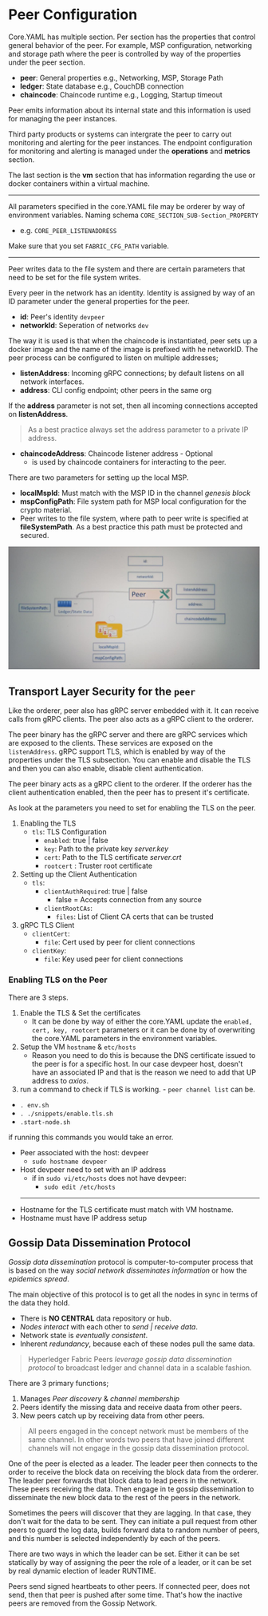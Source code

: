 # Peer Configuration

Core.YAML has multiple section. Per section has the properties that control general behavior of the peer. For example, MSP configuration, networking and storage path where the peer is controlled by way of the properties under the peer section.

- **peer**: General properties e.g., Networking, MSP, Storage Path
- **ledger**: State database e.g., CouchDB connection
- **chaincode**: Chaincode runtime e.g., Logging, Startup timeout

Peer emits information about its internal state and this information is used for managing the peer instances.

Third party products or systems can intergrate the peer to carry out monitoring and alerting for the peer instances. The endpoint configuration for monitoring and alerting is managed under the **operations** and **metrics** section.

The last section is the **vm** section that has information regarding the use or docker containers within a virtual machine.

---

All parameters specified in the core.YAML file may be orderer by way of environment variables. Naming schema `CORE_SECTION_SUB-Section_PROPERTY`

- e.g. `CORE_PEER_LISTENADDRESS`

Make sure that you set `FABRIC_CFG_PATH` variable.

---

Peer writes data to the file system and there are certain parameters that need to be set for the file system writes.

Every peer in the network has an identity. Identity is assigned by way of an ID parameter under the general properties for the peer.

- **id**: Peer's identity `devpeer`
- **networkId**: Seperation of networks `dev`

The way it is used is that when the chaincode is instantiated, peer sets up a docker image and the name of the image is prefixed with he networkID. The peer process can be configured to listen on multiple addresses;

- **listenAddress**: Incoming gRPC connections; by default listens on all network interfaces.
- **address**: CLI config endpoint; other peers in the same org

If the **address** parameter is not set, then all incoming connections accepted on **listenAddress**.

> As a best practice always set the address parameter to a private IP address.

- **chaincodeAddress**: Chaincode listener address - Optional
  - is used by chaincode containers for interacting to the peer.

There are two parameters for setting up the local MSP.

- **localMspId**: Must match with the MSP ID in the channel _genesis block_
- **mspConfigPath**: File system path for MSP local configuration for the crypto material.
- Peer writes to the file system, where path to peer write is specified at **fileSystemPath**. As a best practice this path must be protected and secured.

![](./core-yaml-generalProps.jpeg)

## Transport Layer Security for the `peer`

Like the orderer, peer also has gRPC server embedded with it. It can receive calls from gRPC clients. The peer also acts as a gRPC client to the orderer.

The peer binary has the gRPC server and there are gRPC services which are exposed to the clients. These services are exposed on the `listenAddress`. gRPC support TLS, which is enabled by way of the properties under the TLS subsection. You can enable and disable the TLS and then you can also enable, disable client authentication.

The peer binary acts as a gRPC client to the orderer. If the orderer has the client authentication enabled, then the peer has to present it's certificate.

As look at the parameters you need to set for enabling the TLS on the peer.

1. Enabling the TLS
   - `tls`: TLS Configuration
     - `enabled`: true | false
     - `key`: Path to the private key _server.key_
     - `cert`: Path to the TLS certificate _server.crt_
     - `rootcert` : Truster root certificate
2. Setting up the Client Authentication
   - `tls`:
     - `clientAuthRequired`: true | false
       - false = Accepts connection from any source
     - `clientRootCAs`:
       - `files`: List of Client CA certs that can be trusted
3. gRPC TLS Client
   - `clientCert`:
     - `file`: Cert used by peer for client connections
   - `clientKey`:
     - `file`: Key used peer for client connections

### Enabling TLS on the Peer

There are 3 steps.

1. Enable the TLS & Set the certificates
   - It can be done by way of either the core.YAML update the `enabled, cert, key, rootcert` parameters or it can be done by of overwriting the core.YAML parameters in the environment variables.
2. Setup the VM `hostname` & `etc/hosts`
   - Reason you need to do this is because the DNS certificate issued to the peer is for a specific host. In our case devpeer host, doesn't have an associated IP and that is the reason we need to add that UP address to _axios_.
3. run a command to check if TLS is working. - `peer channel list` can be.

- `. env.sh`
- `. ./snippets/enable.tls.sh`
- `.start-node.sh`

if running this commands you would take an error.

- Peer associated with the host: devpeer
  - `sudo hostname devpeer`
- Host devpeer need to set with an IP address
  - if in `sudo vi/etc/hosts` does not have devpeer:
    - `sudo edit /etc/hosts`
  ***
- Hostname for the TLS certificate must match with VM hostname.
- Hostname must have IP address setup

## Gossip Data Dissemination Protocol

_Gossip data dissemination_ protocol is computer-to-computer process that is based on the way _social network disseminates information_ or how the _epidemics spread_.

The main objective of this protocol is to get all the nodes in sync in terms of the data they hold.

- There is **NO CENTRAL** data repository or hub.
- _Nodes interact_ with each other to _send | receive data_.
- Network state is _eventually consistent_.
- Inherent _redundancy_, because each of these nodes pull the same data.

> Hyperledger Fabric Peers _leverage gossip data dissemination protocol_ to broadcast ledger and channel data in a scalable fashion.

There are 3 primary functions;

1. Manages _Peer discovery_ & _channel membership_
2. Peers identify the missing data and receive daata from other peers.
3. New peers catch up by receiving data from other peers.

> All peers engaged in the concept network must be members of the same channel. In other words two peers that have joined different channels will not engage in the gossip data dissemination protocol.

One of the peer is elected as a leader. The leader peer then connects to the order to receive the block data on receiving the block data from the orderer. The leader peer forwards that block data to lead peers in the network. These peers receiving the data. Then engage in te gossip dissemination to disseminate the new block data to the rest of the peers in the network.

Sometimes the peers will discover that they are lagging. In that case, they don't wait for the data to be sent. They can initiate a pull request from other peers to guard the log data, builds forward data to random number of peers, and this number is selected independently by each of the peers.

There are two ways in which the leader can be set. Either it can be set statically by way of assigning the peer the role of a leader, or it can be set by real dynamic election of leader RUNTIME.

Peers send signed heartbeats to other peers. If connected peer, does not send, then that peer is pushed after some time. That's how the inactive peers are removed from the Gossip Network.

